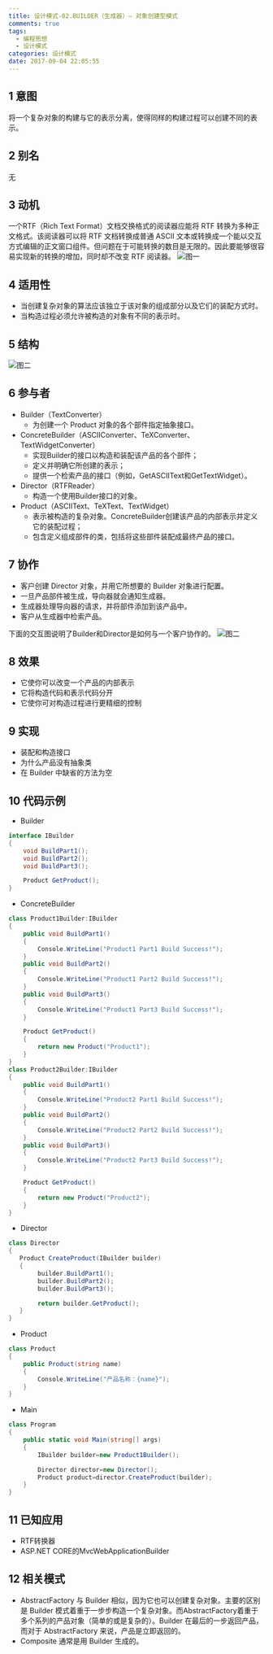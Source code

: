 ```yaml
---
title: 设计模式-02.BUILDER（生成器）— 对象创建型模式
comments: true
tags:
  - 编程思想
  - 设计模式
categories: 设计模式
date: 2017-09-04 22:05:55
---
```

## 1 意图

将一个复杂对象的构建与它的表示分离，使得同样的构建过程可以创建不同的表示。

## 2 别名

无

## 3 动机

一个RTF（Rich Text Format）文档交换格式的阅读器应能将 RTF 转换为多种正文格式。该阅读器可以将 RTF 文档转换成普通 ASCII 文本或转换成一个能以交互方式编辑的正文窗口组件。但问题在于可能转换的数目是无限的。因此要能够很容易实现新的转换的增加，同时却不改变 RTF 阅读器。
![图一](/images/posts/建造者1.jpg)

<!--more-->

## 4 适用性

- 当创建复杂对象的算法应该独立于该对象的组成部分以及它们的装配方式时。
- 当构造过程必须允许被构造的对象有不同的表示时。

## 5 结构

![图二](/images/posts/建造者2.jpg)

## 6 参与者

- Builder（TextConverter）
  - 为创建一个 Product 对象的各个部件指定抽象接口。
- ConcreteBuilder（ASCIIConverter、TeXConverter、TextWidgetConverter）
  - 实现Builder的接口以构造和装配该产品的各个部件；
  - 定义并明确它所创建的表示；
  - 提供一个检索产品的接口（例如，GetASCIIText和GetTextWidget）。
- Director（RTFReader）
  - 构造一个使用Builder接口的对象。
- Product（ASCIIText、TeXText、TextWidget）
  - 表示被构造的复杂对象。ConcreteBuilder创建该产品的内部表示并定义它的装配过程；
  - 包含定义组成部件的类，包括将这些部件装配成最终产品的接口。

## 7 协作

- 客户创建 Director 对象，并用它所想要的 Builder 对象进行配置。
- 一旦产品部件被生成，导向器就会通知生成器。
- 生成器处理导向器的请求，并将部件添加到该产品中。
- 客户从生成器中检索产品。

下面的交互图说明了Builder和Director是如何与一个客户协作的。
![图二](/images/posts/建造者3.jpg)

## 8 效果

- 它使你可以改变一个产品的内部表示
- 它将构造代码和表示代码分开
- 它使你可对构造过程进行更精细的控制 

## 9 实现

- 装配和构造接口
- 为什么产品没有抽象类
- 在 Builder 中缺省的方法为空

## 10 代码示例

- Builder
```C#
interface IBuilder
{
    void BuildPart1();
    void BuildPart2();
    void BuildPart3();

    Product GetProduct();
}
```
- ConcreteBuilder
```C#
class Product1Builder:IBuilder
{
    public void BuildPart1()
    {
        Console.WriteLine("Product1 Part1 Build Success!");
    }
    public void BuildPart2()
    {
        Console.WriteLine("Product1 Part2 Build Success!");
    }
    public void BuildPart3()
    {
        Console.WriteLine("Product1 Part3 Build Success!");
    }

    Product GetProduct()
    {
        return new Product("Product1");
    }
}
class Product2Builder:IBuilder
{
    public void BuildPart1()
    {
        Console.WriteLine("Product2 Part1 Build Success!");
    }
    public void BuildPart2()
    {
        Console.WriteLine("Product2 Part2 Build Success!");
    }
    public void BuildPart3()
    {
        Console.WriteLine("Product2 Part3 Build Success!");
    }

    Product GetProduct()
    {
        return new Product("Product2");
    }
}
```
- Director
```C#
class Director
{
   Product CreateProduct(IBuilder builder)
   {
        builder.BuildPart1();
        builder.BuildPart2();
        builder.BuildPart3();

        return builder.GetProduct();
   }
}
```
- Product
```C#
class Product
{
    public Product(string name)
    {
        Console.WriteLine("产品名称：{name}");
    }
}
```
- Main
```C#
class Program
{
    public static void Main(string[] args)
    {
        IBuilder builder=new Product1Builder();

        Director director=new Director();
        Product product=director.CreateProduct(builder);
    }
}
```

## 11 已知应用

- RTF转换器
- ASP.NET CORE的MvcWebApplicationBuilder

## 12 相关模式

- AbstractFactory 与 Builder 相似，因为它也可以创建复杂对象。主要的区别是 Builder 模式着重于一步步构造一个复杂对象。而AbstractFactory着重于多个系列的产品对象（简单的或是复杂的）。Builder 在最后的一步返回产品，而对于 AbstractFactory 来说，产品是立即返回的。
- Composite 通常是用 Builder 生成的。